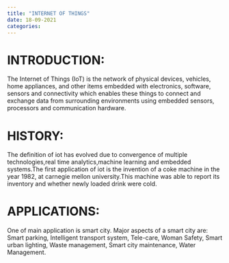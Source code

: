 ```yaml
---
title: "INTERNET OF THINGS"
date: 18-09-2021
categories:
---
```


# INTRODUCTION:

The Internet of Things (IoT) is the network of physical devices, vehicles, home appliances, and other items embedded with electronics, software, sensors and connectivity which enables these things to connect and exchange data from surrounding environments using embedded sensors, processors and communication hardware.

# HISTORY:

The definition of iot has evolved due to convergence of multiple technologies,real time analytics,machine learning and embedded systems.The first application of iot is the invention of a coke machine  in the year 1982, at carnegie mellon university.This machine was able to report its inventory and whether newly loaded drink were cold.

# APPLICATIONS:

One of main application is smart city. Major aspects of a smart city are:
Smart parking, 
Intelligent transport system, 
Tele-care, 
Woman Safety, 
Smart urban lighting, 
Waste management, 
Smart city maintenance, 
Water Management.



